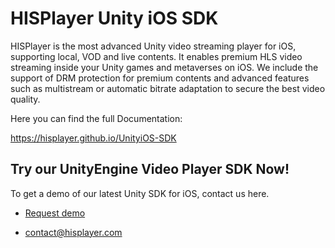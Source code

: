 # HISPlayer Unity iOS SDK

HISPlayer is the most advanced Unity video streaming player for iOS, supporting local, VOD and live contents. It enables premium HLS video streaming inside your Unity games and metaverses on iOS. We include the support of DRM protection for premium contents and advanced features such as multistream or automatic bitrate adaptation to secure the best video quality.

Here you can find the full Documentation:

https://hisplayer.github.io/UnityiOS-SDK

## Try our UnityEngine Video Player SDK Now!

To get a demo of our latest Unity SDK for iOS, contact us here.

* [Request demo](https://www.hisplayer.com/demo-unity-player-sdk-github/?utm_source=github&utm_medium=referral&utm_campaign=unitygithub&utm_content=20200211--unitydemocontact)

* contact@hisplayer.com
